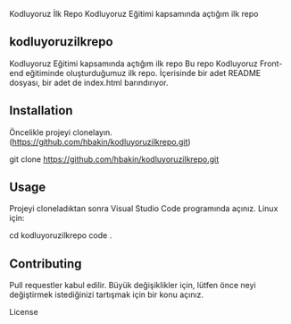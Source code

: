  Kodluyoruz İlk Repo
Kodluyoruz Eğitimi kapsamında açtığım ilk repo
## kodluyoruzilkrepo
Kodluyoruz Eğitimi kapsamında açtığım ilk repo Bu repo Kodluyoruz Front-end eğitiminde oluşturduğumuz ilk repo. İçerisinde bir adet README dosyası, bir adet de index.html barındırıyor.

## Installation
Öncelikle projeyi clonelayın. (https://github.com/hbakin/kodluyoruzilkrepo.git)

 git clone https://github.com/hbakin/kodluyoruzilkrepo.git

## Usage
Projeyi cloneladıktan sonra Visual Studio Code programında açınız. Linux için:

cd kodluyoruzilkrepo
code .
## Contributing
Pull requestler kabul edilir. Büyük değişiklikler için, lütfen önce neyi değiştirmek istediğinizi tartışmak için bir konu açınız.

License
